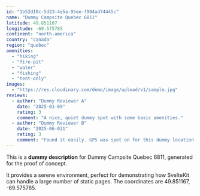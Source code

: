 ```yaml
---
id: "1b52d10c-5d23-4e5a-95ee-f904ad74445c"
name: "Dummy Campsite Quebec 6811"
latitude: 49.851167
longitude: -69.575785
continent: "north-america"
country: "canada"
region: "quebec"
amenities:
  - "hiking"
  - "fire-pit"
  - "water"
  - "fishing"
  - "tent-only"
images:
  - "https://res.cloudinary.com/demo/image/upload/v1/sample.jpg"
reviews:
  - author: "Dummy Reviewer A"
    date: "2025-01-09"
    rating: 3
    comment: "A nice, quiet dummy spot with some basic amenities."
  - author: "Dummy Reviewer B"
    date: "2025-06-021"
    rating: 3
    comment: "Found it easily. GPS was spot on for this dummy location."
---
```


This is a **dummy description** for Dummy Campsite Quebec 6811, generated for the proof of concept.

It provides a serene environment, perfect for demonstrating how SvelteKit can handle a large number of static pages. The coordinates are 49.851167, -69.575785.
